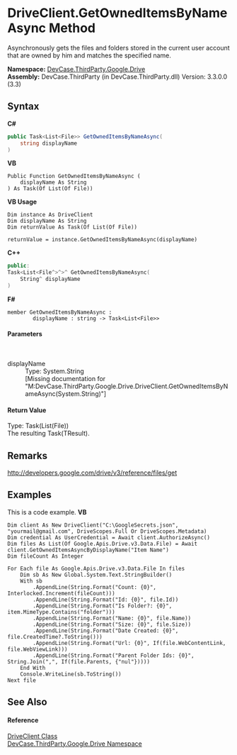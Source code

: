 # DriveClient.GetOwnedItemsByNameAsync Method 
 

Asynchronously gets the files and folders stored in the current user account that are owned by him and matches the specified name.

**Namespace:**&nbsp;<a href="N_DevCase_ThirdParty_Google_Drive">DevCase.ThirdParty.Google.Drive</a><br />**Assembly:**&nbsp;DevCase.ThirdParty (in DevCase.ThirdParty.dll) Version: 3.3.0.0 (3.3)

## Syntax

**C#**<br />
``` C#
public Task<List<File>> GetOwnedItemsByNameAsync(
	string displayName
)
```

**VB**<br />
``` VB
Public Function GetOwnedItemsByNameAsync ( 
	displayName As String
) As Task(Of List(Of File))
```

**VB Usage**<br />
``` VB Usage
Dim instance As DriveClient
Dim displayName As String
Dim returnValue As Task(Of List(Of File))

returnValue = instance.GetOwnedItemsByNameAsync(displayName)
```

**C++**<br />
``` C++
public:
Task<List<File^>^>^ GetOwnedItemsByNameAsync(
	String^ displayName
)
```

**F#**<br />
``` F#
member GetOwnedItemsByNameAsync : 
        displayName : string -> Task<List<File>> 

```


#### Parameters
&nbsp;<dl><dt>displayName</dt><dd>Type: System.String<br />\[Missing <param name="displayName"/> documentation for "M:DevCase.ThirdParty.Google.Drive.DriveClient.GetOwnedItemsByNameAsync(System.String)"\]</dd></dl>

#### Return Value
Type: Task(List(File))<br />The resulting Task(TResult).

## Remarks
<a href="http://developers.google.com/drive/v3/reference/files/get" target="_blank">http://developers.google.com/drive/v3/reference/files/get</a>

## Examples
This is a code example. 
**VB**<br />
``` VB
Dim client As New DriveClient("C:\GoogleSecrets.json", "yourmail@gmail.com", DriveScopes.Full Or DriveScopes.Metadata)
Dim credential As UserCredential = Await client.AuthorizeAsync()
Dim files As List(Of Google.Apis.Drive.v3.Data.File) = Await client.GetOwnedItemsAsyncByDisplayName("Item Name")
Dim fileCount As Integer

For Each file As Google.Apis.Drive.v3.Data.File In files
    Dim sb As New Global.System.Text.StringBuilder()
    With sb
        .AppendLine(String.Format("Count: {0}", Interlocked.Increment(fileCount)))
        .AppendLine(String.Format("Id: {0}", file.Id))
        .AppendLine(String.Format("Is Folder?: {0}", item.MimeType.Contains("folder")))
        .AppendLine(String.Format("Name: {0}", file.Name))
        .AppendLine(String.Format("Size: {0}", file.Size))
        .AppendLine(String.Format("Date Created: {0}", file.CreatedTime?.ToString()))
        .AppendLine(String.Format("Url: {0}", If(file.WebContentLink, file.WebViewLink)))
        .AppendLine(String.Format("Parent Folder Ids: {0}", String.Join(",", If(file.Parents, {"nul"}))))
    End With
    Console.WriteLine(sb.ToString())
Next file
```


## See Also


#### Reference
<a href="T_DevCase_ThirdParty_Google_Drive_DriveClient">DriveClient Class</a><br /><a href="N_DevCase_ThirdParty_Google_Drive">DevCase.ThirdParty.Google.Drive Namespace</a><br />